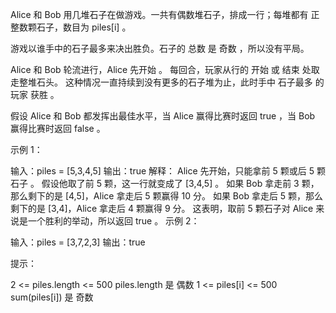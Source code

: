Alice 和 Bob 用几堆石子在做游戏。一共有偶数堆石子，排成一行；每堆都有 正 整数颗石子，数目为
piles[i] 。

游戏以谁手中的石子最多来决出胜负。石子的 总数 是 奇数 ，所以没有平局。

Alice 和 Bob 轮流进行，Alice 先开始 。 每回合，玩家从行的 开始 或 结束 处取走整堆石头。
这种情况一直持续到没有更多的石子堆为止，此时手中 石子最多 的玩家 获胜 。

假设 Alice 和 Bob 都发挥出最佳水平，当 Alice 赢得比赛时返回 true ，当 Bob 赢得比赛时返回
false 。

示例 1：

输入：piles = [5,3,4,5]
输出：true
解释：
Alice 先开始，只能拿前 5 颗或后 5 颗石子 。
假设他取了前 5 颗，这一行就变成了 [3,4,5] 。
如果 Bob 拿走前 3 颗，那么剩下的是 [4,5]，Alice 拿走后 5 颗赢得 10 分。
如果 Bob 拿走后 5 颗，那么剩下的是 [3,4]，Alice 拿走后 4 颗赢得 9 分。
这表明，取前 5 颗石子对 Alice 来说是一个胜利的举动，所以返回 true 。
示例 2：

输入：piles = [3,7,2,3]
输出：true

提示：

2 <= piles.length <= 500
piles.length 是 偶数
1 <= piles[i] <= 500
sum(piles[i]) 是 奇数

